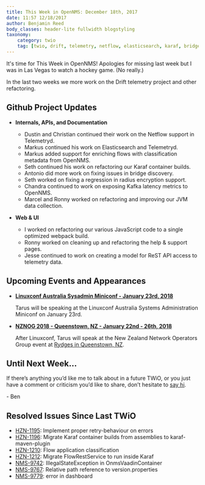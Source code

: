 ```yaml
---
title: This Week in OpenNMS: December 18th, 2017
date: 11:57 12/18/2017
author: Benjamin Reed
body_classes: header-lite fullwidth blogstyling
taxonomy:
    category: twio
    tag: [twio, drift, telemetry, netflow, elasticsearch, karaf, bridge discovery, kafka, javascript, rest, linuxconf, nznog]
---
```


It's time for This Week in OpenNMS!  Apologies for missing last week but I was in Las Vegas to watch a hockey game. (No really.)

In the last two weeks we more work on the Drift telemetry project and other refactoring.

<!-- git log --author=bamboo@opennms.org --invert-grep --all --no-merges --since='2017-12-04 00:00:00' --until='2017-12-18 00:00:00' --format='%Cblue%ai %Cgreen%aN %Creset%s %Cblue(%H)%Cred%d' --author-date-order | sort | less -R -->

## Github Project Updates

* __Internals, APIs, and Documentation__

  * Dustin and Christian continued their work on the Netflow support in Telemetryd.
  * Markus continued his work on Elasticsearch and Telemetryd.
  * Markus added support for enriching flows with classification metadata from OpenNMS.
  * Seth continued his work on refactoring our Karaf container builds.
  * Antonio did more work on fixing issues in bridge discovery.
  * Seth worked on fixing a regression in radius encryption support.
  * Chandra continued to work on exposing Kafka latency metrics to OpenNMS.
  * Marcel and Ronny worked on refactoring and improving our JVM data collection.

* __Web & UI__

  * I worked on refactoring our various JavaScript code to a single optimized webpack build.
  * Ronny worked on cleaning up and refactoring the help & support pages.
  * Jesse continued to work on creating a model for ReST API access to telemetry data.


## Upcoming Events and Appearances

* __[Linuxconf Australia Sysadmin Miniconf - January 23rd, 2018](https://linux.conf.au/programme/miniconfs/sysadmin/)__

  Tarus will be speaking at the Linuxconf Australia Systems Administration Miniconf on January 23rd.

* __[NZNOG 2018 - Queenstown, NZ - January 22nd - 26th, 2018](http://www.nznog.org/nznog18)__

  After Linuxconf, Tarus will speak at the New Zealand Network Operators Group event at [Rydges in Queenstown, NZ](http://www.nznog.org/nznog18/venue).

## Until Next Week…

If there’s anything you’d like me to talk about in a future TWiO, or you just have a comment or criticism you’d like to share, don’t hesitate to [say hi](mailto:twio@opennms.org).

\- Ben

<!--
  https://github.com/OpenNMS/twio-fodder/blob/master/scripts/twio-issues-list.pl
-->

## Resolved Issues Since Last TWiO

* [HZN-1195](https://issues.opennms.org/browse/HZN-1195): Implement proper retry-behaviour on errors
* [HZN-1196](https://issues.opennms.org/browse/HZN-1196): Migrate Karaf container builds from assemblies to karaf-maven-plugin
* [HZN-1210](https://issues.opennms.org/browse/HZN-1210): Flow application classification
* [HZN-1212](https://issues.opennms.org/browse/HZN-1212): Migrate FlowRestService to run inside Karaf
* [NMS-9742](https://issues.opennms.org/browse/NMS-9742): IllegalStateException in OnmsVaadinContainer
* [NMS-9767](https://issues.opennms.org/browse/NMS-9767): Relative path reference to version.properties
* [NMS-9779](https://issues.opennms.org/browse/NMS-9779): error in dashboard